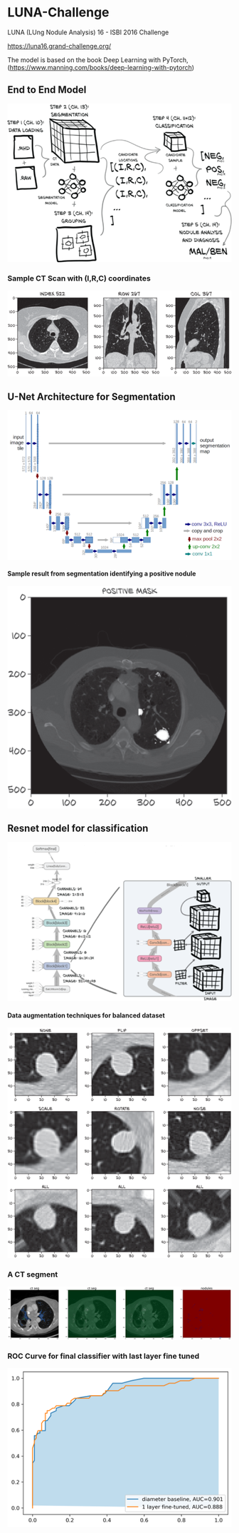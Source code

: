 # LUNA-Challenge



LUNA (LUng Nodule Analysis) 16 - ISBI 2016 Challenge

https://luna16.grand-challenge.org/

The model is based on the book Deep Learning with PyTorch, (https://www.manning.com/books/deep-learning-with-pytorch)



## End to End Model 

![](./imgs/1.png)



### Sample CT Scan with (I,R,C) coordinates



![2](./imgs/2.png)



## U-Net Architecture for Segmentation

![6](./imgs/6.png)



#### Sample result from segmentation identifying a positive nodule

![7](./imgs/7.png)



## Resnet model for classification

![3](./imgs/3.png)



#### Data augmentation techniques for balanced dataset

![5](./imgs/5.png)



### A CT segment

![8](./imgs/8.png)



### ROC Curve for final classifier with last layer fine tuned

![9](./imgs/9.png)

